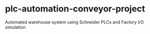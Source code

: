 # plc-automation-conveyor-project
Automated warehouse system using Schneider PLCs and Factory I/O simulation
